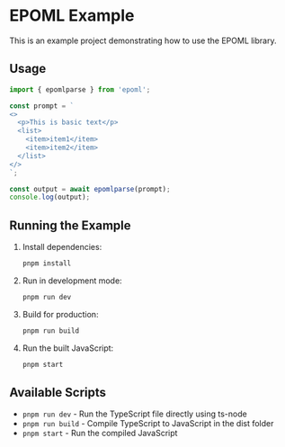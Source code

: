 # EPOML Example

This is an example project demonstrating how to use the EPOML library.

## Usage

```javascript
import { epomlparse } from 'epoml';

const prompt = `
<>
  <p>This is basic text</p>
  <list>
    <item>item1</item>
    <item>item2</item>
  </list>
</>
`;

const output = await epomlparse(prompt);
console.log(output);
```

## Running the Example

1. Install dependencies:
   ```bash
   pnpm install
   ```

2. Run in development mode:
   ```bash
   pnpm run dev
   ```

3. Build for production:
   ```bash
   pnpm run build
   ```

4. Run the built JavaScript:
   ```bash
   pnpm start
   ```

## Available Scripts

- `pnpm run dev` - Run the TypeScript file directly using ts-node
- `pnpm run build` - Compile TypeScript to JavaScript in the dist folder
- `pnpm start` - Run the compiled JavaScript